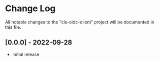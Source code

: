 # Change Log

All notable changes to the "cle-oidc-client" project will be documented in this file.

## [0.0.0] - 2022-09-28

-   Initial release
